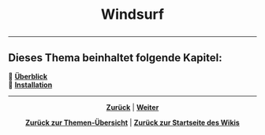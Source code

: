 # <p align="center">Windsurf</p>

<!--Einleitung und Kapitelübersicht-->

---

**Dieses Thema beinhaltet folgende Kapitel:**
---

🔹 [**Überblick**](/docs/04-tools/04-windsurf/01-ueberblick/README.md) </br>
🔹 [**Installation**](/docs/04-tools/04-windsurf/02-installation/README.md) </br>

---

<p align="center">
<a href="/docs/04-tools/03-intellij/02-installation/README.md"><strong>Zurück</strong></a> | 
<a href="/docs/04-tools/04-windsurf/01-ueberblick/README.md"><strong>Weiter</strong></a>
</p>

<p align="center">
<a href="/docs/04-tools/README.md/#dieser-themenbereich-beinhaltet-folgende-themen"><strong>Zurück zur Themen-Übersicht</strong></a> | <a href="/docs/00-willkommen/README.md"><strong>Zurück zur Startseite des Wikis</strong></a>
</p>